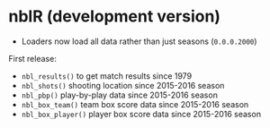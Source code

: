 # nblR (development version)

* Loaders now load all data rather than just seasons (`0.0.0.2000`)

First release:
* `nbl_results()` to get match results since 1979
* `nbl_shots()` shooting location since 2015-2016 season
* `nbl_pbp()` play-by-play data since 2015-2016 season
* `nbl_box_team()` team box score data since 2015-2016 season
* `nbl_box_player()` player box score data since 2015-2016 season